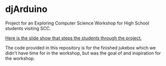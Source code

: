 # djArduino
Project for an Exploring Computer Science Workshop for High School students visiting SCC. 

[Here is the slide show that steps the students through the project.](https://docs.google.com/presentation/d/1wF1Y_anjsnvhXFXIhkUhFcJOAmg51184QS4Gwxb7q_8/edit?usp=sharing)

The code provided in this repository is for the finished jukebox which we didn't have time for in the workshop, but was the goal of and inspiration for the workshop. 
